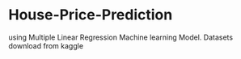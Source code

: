 # House-Price-Prediction
using Multiple Linear Regression Machine learning Model.
Datasets download from kaggle

